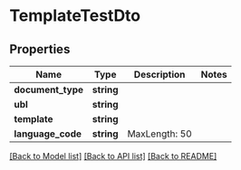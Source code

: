 # TemplateTestDto

## Properties
Name | Type | Description | Notes
------------ | ------------- | ------------- | -------------
**document_type** | **string** |  | 
**ubl** | **string** |  | 
**template** | **string** |  | 
**language_code** | **string** | MaxLength: 50 | 

[[Back to Model list]](../README.md#documentation-for-models) [[Back to API list]](../README.md#documentation-for-api-endpoints) [[Back to README]](../README.md)



